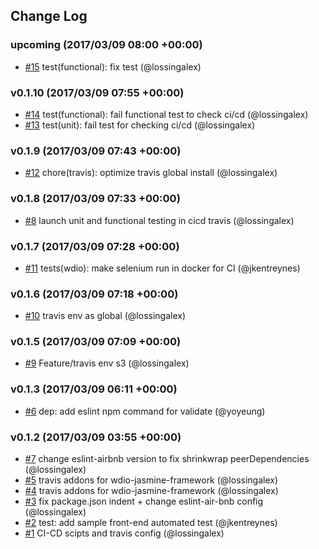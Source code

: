 ## Change Log

### upcoming (2017/03/09 08:00 +00:00)
- [#15](https://github.com/GFG/gfg-gpe-frontend/pull/15) test(functional): fix test (@lossingalex)

### v0.1.10 (2017/03/09 07:55 +00:00)
- [#14](https://github.com/GFG/gfg-gpe-frontend/pull/14) test(functional): fail functional test to check ci/cd (@lossingalex)
- [#13](https://github.com/GFG/gfg-gpe-frontend/pull/13) test(unit): fail test for checking ci/cd (@lossingalex)

### v0.1.9 (2017/03/09 07:43 +00:00)
- [#12](https://github.com/GFG/gfg-gpe-frontend/pull/12) chore(travis): optimize travis global install (@lossingalex)

### v0.1.8 (2017/03/09 07:33 +00:00)
- [#8](https://github.com/GFG/gfg-gpe-frontend/pull/8) launch unit and functional testing in cicd travis (@lossingalex)

### v0.1.7 (2017/03/09 07:28 +00:00)
- [#11](https://github.com/GFG/gfg-gpe-frontend/pull/11) tests(wdio): make selenium run in docker for CI (@jkentreynes)

### v0.1.6 (2017/03/09 07:18 +00:00)
- [#10](https://github.com/GFG/gfg-gpe-frontend/pull/10) travis env as global (@lossingalex)

### v0.1.5 (2017/03/09 07:09 +00:00)
- [#9](https://github.com/GFG/gfg-gpe-frontend/pull/9) Feature/travis env s3 (@lossingalex)

### v0.1.3 (2017/03/09 06:11 +00:00)
- [#6](https://github.com/GFG/gfg-gpe-frontend/pull/6) dep<config>: add eslint npm command for validate (@yoyeung)

### v0.1.2 (2017/03/09 03:55 +00:00)
- [#7](https://github.com/GFG/gfg-gpe-frontend/pull/7) change eslint-airbnb version to fix shrinkwrap peerDependencies (@lossingalex)
- [#5](https://github.com/GFG/gfg-gpe-frontend/pull/5) travis addons for wdio-jasmine-framework (@lossingalex)
- [#4](https://github.com/GFG/gfg-gpe-frontend/pull/4) travis addons for wdio-jasmine-framework (@lossingalex)
- [#3](https://github.com/GFG/gfg-gpe-frontend/pull/3) fix package.json indent + change eslint-air-bnb config (@lossingalex)
- [#2](https://github.com/GFG/gfg-gpe-frontend/pull/2) test: add sample front-end automated test (@jkentreynes)
- [#1](https://github.com/GFG/gfg-gpe-frontend/pull/1) CI-CD scipts and travis config (@lossingalex)